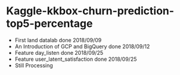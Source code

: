 # Kaggle-kkbox-churn-prediction-top5-percentage
* First land datalab done 2018/09/09
* An Introduction of GCP and BigQuery done 2018/09/12
* Feature day_listen done 2018/09/25
* Feature user_latent_satisfaction done 2018/09/25
* Still Processing 
